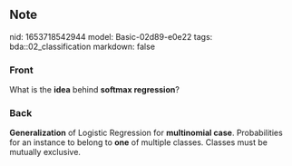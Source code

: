 ## Note
nid: 1653718542944
model: Basic-02d89-e0e22
tags: bda::02_classification
markdown: false

### Front
What is the <b>idea</b> behind <b>softmax regression</b>?

### Back
<b>Generalization</b> of Logistic Regression for <b>multinomial
case</b>. Probabilities for an instance to belong to <b>one</b> of
multiple classes. Classes must be mutually exclusive.
